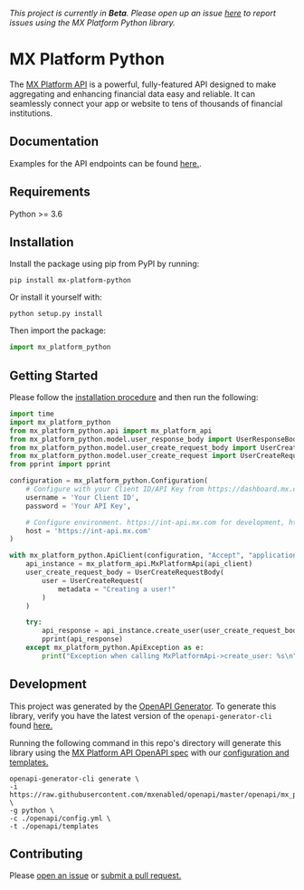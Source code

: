 *This project is currently in **Beta**. Please open up an issue [here](https://github.com/mxenabled/mx-platform-python/issues) to report issues using the MX Platform Python library.*

# MX Platform Python

The [MX Platform API](https://www.mx.com/products/platform-api) is a powerful, fully-featured API designed to make aggregating and enhancing financial data easy and reliable. It can seamlessly connect your app or website to tens of thousands of financial institutions.

## Documentation

Examples for the API endpoints can be found [here.](docs/MxPlatformApi.md).

## Requirements

Python >= 3.6

## Installation

Install the package using pip from PyPI by running:
```shell
pip install mx-platform-python
```

Or install it yourself with:
```shell
python setup.py install
```

Then import the package:
```python
import mx_platform_python
```

## Getting Started

Please follow the [installation procedure](#installation) and then run the following:

```python
import time
import mx_platform_python
from mx_platform_python.api import mx_platform_api
from mx_platform_python.model.user_response_body import UserResponseBody
from mx_platform_python.model.user_create_request_body import UserCreateRequestBody
from mx_platform_python.model.user_create_request import UserCreateRequest
from pprint import pprint

configuration = mx_platform_python.Configuration(
    # Configure with your Client ID/API Key from https://dashboard.mx.com
    username = 'Your Client ID',
    password = 'Your API Key',

    # Configure environment. https://int-api.mx.com for development, https://api.mx.com for production
    host = 'https://int-api.mx.com'
)

with mx_platform_python.ApiClient(configuration, "Accept", "application/vnd.mx.api.v1+json") as api_client:
    api_instance = mx_platform_api.MxPlatformApi(api_client)
    user_create_request_body = UserCreateRequestBody(
        user = UserCreateRequest(
            metadata = "Creating a user!"
        )
    )

    try:
        api_response = api_instance.create_user(user_create_request_body)
        pprint(api_response)
    except mx_platform_python.ApiException as e:
        print("Exception when calling MxPlatformApi->create_user: %s\n" % e)
```

## Development

This project was generated by the [OpenAPI Generator](https://openapi-generator.tech). To generate this library, verify you have the latest version of the `openapi-generator-cli` found [here.](https://github.com/OpenAPITools/openapi-generator#17---npm)

Running the following command in this repo's directory will generate this library using the [MX Platform API OpenAPI spec](https://github.com/mxenabled/openapi/blob/master/openapi/mx_platform_api.yml) with our [configuration and templates.](https://github.com/mxenabled/mx-platform-ruby/tree/master/openapi)
```shell
openapi-generator-cli generate \
-i https://raw.githubusercontent.com/mxenabled/openapi/master/openapi/mx_platform_api.yml \
-g python \
-c ./openapi/config.yml \
-t ./openapi/templates
```

## Contributing

Please [open an issue](https://github.com/mxenabled/mx-platform-python/issues) or [submit a pull request.](https://github.com/mxenabled/mx-platform-python/pulls)
